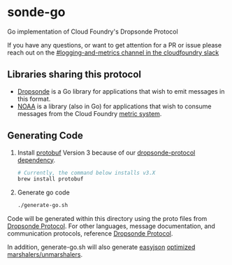 # sonde-go
Go implementation of Cloud Foundry's Dropsonde Protocol

If you have any questions, or want to get attention for a PR or issue please reach out on the [#logging-and-metrics channel in the cloudfoundry slack](https://cloudfoundry.slack.com/archives/CUW93AF3M)

## Libraries sharing this protocol

* [Dropsonde](https://github.com/cloudfoundry/dropsonde) is a Go library for applications that wish to emit messages in this format.
* [NOAA](https://github.com/cloudfoundry/noaa) is a library (also in Go) for applications that wish to consume messages from the Cloud Foundry [metric system](https://github.com/cloudfoundry/loggregator).

## Generating Code

1. Install [protobuf](https://github.com/google/protobuf) Version 3 because of our [dropsonde-protocol dependency](https://github.com/cloudfoundry/dropsonde-protocol#generating-code).

   ```bash
   # Currently, the command below installs v3.X
   brew install protobuf
   ```

2. Generate go code

   ```bash
   ./generate-go.sh
   ```

Code will be generated within this directory using the proto files from [Dropsonde Protocol](https://github.com/cloudfoundry/dropsonde-protocol). For other languages, message documentation, and communication protocols, reference [Dropsonde Protocol](https://github.com/cloudfoundry/dropsonde-protocol).

In addition, generate-go.sh will also generate [easyjson](https://github.com/mailru/easyjson) [optimized marshalers/unmarshalers](events/events_easyjson.go).
